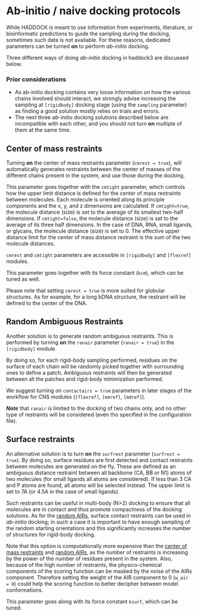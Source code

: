 # Ab-initio / naive docking protocols

While HADDOCK is meant to use information from experiments, literature, or bioinformatic predictions to guide the sampling during the docking, sometimes such data is not available.
For these reasons, dedicated parameters can be turned **on** to perform *ab-initio* docking.

Three different ways of doing *ab-initio* docking in haddock3 are discussed below.

### Prior considerations

- As ab-initio docking contains very loose information on how the various chains involved should interact, we strongly advise increasing the sampling at `[rigidbody]` docking stage (using the `sampling` parameter) as finding a good solution mostly relies on trials and errors.
- The next three *ab-initio* docking solutions described below are incompatible with each other, and you should not turn **on** multiple of them at the same time.


## Center of mass restraints

Turning **on** the center of mass restraints parameter (`cmrest = true`), will automatically generates restraints between the center of masses of the different chains present in the system, and use those during the docking.

This parameter goes together with the `cmtight` parameter, which controls how the upper limit distance is defined for the center of mass restraints between molecules.
Each molecule is oriented along its principle components and the x, y, and z dimensions are calculated.
If `cmtight=true`, the molecule distance (size) is set to the average of its smallest two-half dimensions.
If `cmtight=false`, the molecule distance (size) is set to the average of its three half dimensions.
In the case of DNA, RNA, small ligands, or glycans, the molecule distance (size) is set to 0.
The effective upper distance limit for the center of mass distance restraint is the sum of the two molecule distances.

`cmrest` and `cmtight` parameters are accessible in `[rigidbody]` and `[flexref]` modules.

This parameter goes together with its force constant (`kcm`), which can be tuned as well.

Please note that setting `cmrest = true` is more suited for globular structures.
As for example, for a long bDNA structure, the restraint will be defined to the center of the DNA.


## Random Ambiguous Restraints

Another solution is to generate random ambiguous restraints.
This is performed by turning **on** the `ranair` parameter (`ranair = true`) in the `[rigidbody]` module.

By doing so, for each rigid-body sampling performed, residues on the surface of each chain will be randomly picked together with surrounding ones to define a patch.
Ambiguous restraints will then be generated between all the patches and rigid-body minimization performed.

We suggest turning on `contactairs = true` parameters in later stages of the workflow for CNS modules (`[flexref]`, `[emref]`, `[mdref]`).

__*Note*__ that `ranair` is limited to the docking of two chains only, and no other type of restraints will be considered (even tho specified in the configuration file).


## Surface restraints

An alternative solution is to turn **on** the `surfrest` parameter (`surfrest = true`).
By doing so, surface residues are first detected and contact restraints between molecules are generated on the fly.
These are defined as an ambiguous distance restraint between all backbone (CA, BB or N1) atoms of two molecules (for small ligands all atoms are considered).
If less than 3 CA and P atoms are found, all atoms will be selected instead.
The upper limit is set to 7A (or 4.5A in the case of small ligands).

Such restraints can be useful in multi-body (N>2) docking to ensure that all molecules are in contact and thus promote compactness of the docking solutions.
As for the [random AIRs](#random-ambiguous-restraints), surface contact restraints can be used in *ab-initio* docking; in such a case it is important to have enough sampling of the random starting orientations and this significantly increases the number of structures for rigid-body docking.

Note that this option is computationally more expensive than the [center of mass restraints](#center-of-mass-restraints) and [random AIRs](#random-ambiguous-restraints), as the number of restraints is increasing by the power of the number of residues present in the system.
Also, because of the high number of restraints, the physico-chemical components of the scoring function can be masked by the noise of the AIRs component.
Therefore setting the weight of the AIR component to 0 (`w_air = 0`) could help the scoring function to better decipher between model conformations.

This parameter goes along with its force constant `ksurf`, which can be tuned.
